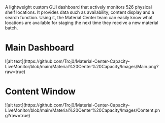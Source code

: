 A lightweight custom GUI dashboard that actively monitors 526 physical shelf locations. It provides data such as availability, content display and a search function. Using it, the Material Center team can easily know what locations are available for staging the next time they receive a new material batch.

<h1>Main Dashboard</h1>
![alt text](https://github.com/Troj0/Material-Center-Capacity-LiveMonitor/blob/main/Material%20Center%20Capacity/Images/Main.png?raw=true)

<h1>Content Window</h1>
![alt text](https://github.com/Troj0/Material-Center-Capacity-LiveMonitor/blob/main/Material%20Center%20Capacity/Images/Content.png?raw=true)